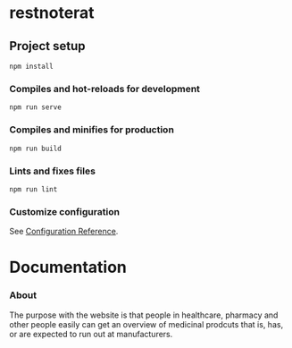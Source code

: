 # restnoterat

## Project setup
```
npm install
```

### Compiles and hot-reloads for development
```
npm run serve
```

### Compiles and minifies for production
```
npm run build
```

### Lints and fixes files
```
npm run lint
```

### Customize configuration
See [Configuration Reference](https://cli.vuejs.org/config/).

# Documentation

### About
The purpose with the website is that people in healthcare, pharmacy and other people easily can get an overview of medicinal prodcuts that is, has, or are expected to run out at manufacturers.


